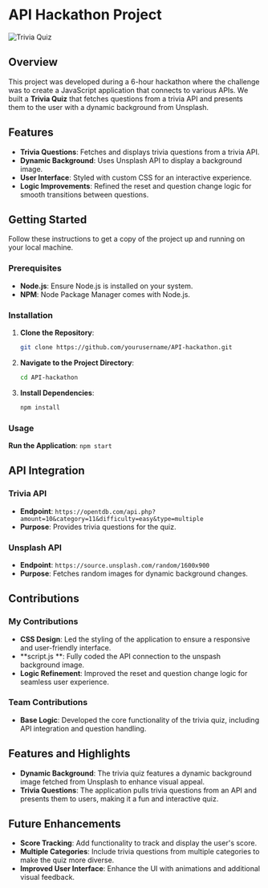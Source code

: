 # API Hackathon Project

![Trivia Quiz](https://source.unsplash.com/random/1600x900) <!-- This link will dynamically fetch a random image from Unsplash -->

## Overview

This project was developed during a 6-hour hackathon where the challenge was to create a JavaScript application that connects to various APIs. We built a **Trivia Quiz** that fetches questions from a trivia API and presents them to the user with a dynamic background from Unsplash.

## Features

- **Trivia Questions**: Fetches and displays trivia questions from a trivia API.
- **Dynamic Background**: Uses Unsplash API to display a background image.
- **User Interface**: Styled with custom CSS for an interactive experience.
- **Logic Improvements**: Refined the reset and question change logic for smooth transitions between questions.

## Getting Started

Follow these instructions to get a copy of the project up and running on your local machine.

### Prerequisites

- **Node.js**: Ensure Node.js is installed on your system.
- **NPM**: Node Package Manager comes with Node.js.

### Installation

1. **Clone the Repository**:
    ```bash
    git clone https://github.com/yourusername/API-hackathon.git
    ```
2. **Navigate to the Project Directory**:
    ```bash
    cd API-hackathon
    ```
3. **Install Dependencies**:
    ```bash
    npm install
    ```

### Usage

**Run the Application**:
    ```
    npm start
    ```

## API Integration

### Trivia API

- **Endpoint**: `https://opentdb.com/api.php?amount=10&category=11&difficulty=easy&type=multiple`
- **Purpose**: Provides trivia questions for the quiz.

### Unsplash API

- **Endpoint**: `https://source.unsplash.com/random/1600x900`
- **Purpose**: Fetches random images for dynamic background changes.

## Contributions

### My Contributions

- **CSS Design**: Led the styling of the application to ensure a responsive and user-friendly interface.
- **script.js **: Fully coded the API connection to the unspash background image.
- **Logic Refinement**: Improved the reset and question change logic for seamless user experience.

### Team Contributions

- **Base Logic**: Developed the core functionality of the trivia quiz, including API integration and question handling.

## Features and Highlights

- **Dynamic Background**: The trivia quiz features a dynamic background image fetched from Unsplash to enhance visual appeal.
- **Trivia Questions**: The application pulls trivia questions from an API and presents them to users, making it a fun and interactive quiz.

## Future Enhancements

- **Score Tracking**: Add functionality to track and display the user's score.
- **Multiple Categories**: Include trivia questions from multiple categories to make the quiz more diverse.
- **Improved User Interface**: Enhance the UI with animations and additional visual feedback.

